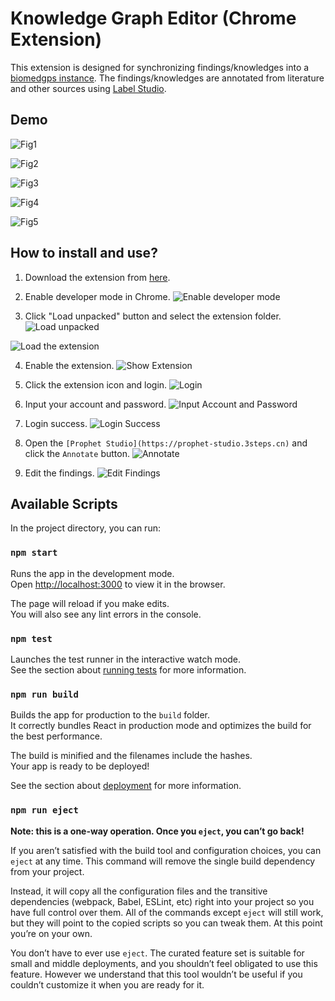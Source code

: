 # Knowledge Graph Editor (Chrome Extension)

This extension is designed for synchronizing findings/knowledges into a [biomedgps instance](https://github.com/yjcyxky/biomedgps). The findings/knowledges are annotated from literature and other sources using [Label Studio](https://github.com/yjcyxky/label-studio).

## Demo

![Fig1](./assets/1-kg-editor-button.png)

![Fig2](./assets/2-kg-editor.png)

![Fig3](./assets/3-kg-editor-editing.png)

![Fig4](./assets/4-kg-editor-popup.png)

![Fig5](./assets/5-kg-editor-popup-viewer.png)

## How to install and use?

1. Download the extension from [here](https://github.com/yjcyxky/knowledge-graph-editor/releases).

2. Enable developer mode in Chrome.
![Enable developer mode](./assets/manual/1-enable-developer-mode.png)

3. Click "Load unpacked" button and select the extension folder.
![Load unpacked](./assets/manual/2-click-load-unpacked-button.png)

![Load the extension](./assets/manual/3-load-the-extension.png)

4. Enable the extension.
![Show Extension](./assets/manual/4-show-extension.png)

5. Click the extension icon and login.
![Login](./assets/manual/5-login.png)

6. Input your account and password.
![Input Account and Password](./assets/manual/6-input-account-password.png)

7. Login success.
![Login Success](./assets/manual/7-success.png)

8. Open the `[Prophet Studio](https://prophet-studio.3steps.cn)` and click the `Annotate` button.
![Annotate](./assets/manual/8-annotate.png)

9. Edit the findings.
![Edit Findings](./assets/manual/9-edit-findings.png)

## Available Scripts

In the project directory, you can run:

### `npm start`

Runs the app in the development mode.\
Open [http://localhost:3000](http://localhost:3000) to view it in the browser.

The page will reload if you make edits.\
You will also see any lint errors in the console.

### `npm test`

Launches the test runner in the interactive watch mode.\
See the section about [running tests](https://facebook.github.io/create-react-app/docs/running-tests) for more information.

### `npm run build`

Builds the app for production to the `build` folder.\
It correctly bundles React in production mode and optimizes the build for the best performance.

The build is minified and the filenames include the hashes.\
Your app is ready to be deployed!

See the section about [deployment](https://facebook.github.io/create-react-app/docs/deployment) for more information.

### `npm run eject`

**Note: this is a one-way operation. Once you `eject`, you can’t go back!**

If you aren’t satisfied with the build tool and configuration choices, you can `eject` at any time. This command will remove the single build dependency from your project.

Instead, it will copy all the configuration files and the transitive dependencies (webpack, Babel, ESLint, etc) right into your project so you have full control over them. All of the commands except `eject` will still work, but they will point to the copied scripts so you can tweak them. At this point you’re on your own.

You don’t have to ever use `eject`. The curated feature set is suitable for small and middle deployments, and you shouldn’t feel obligated to use this feature. However we understand that this tool wouldn’t be useful if you couldn’t customize it when you are ready for it.
